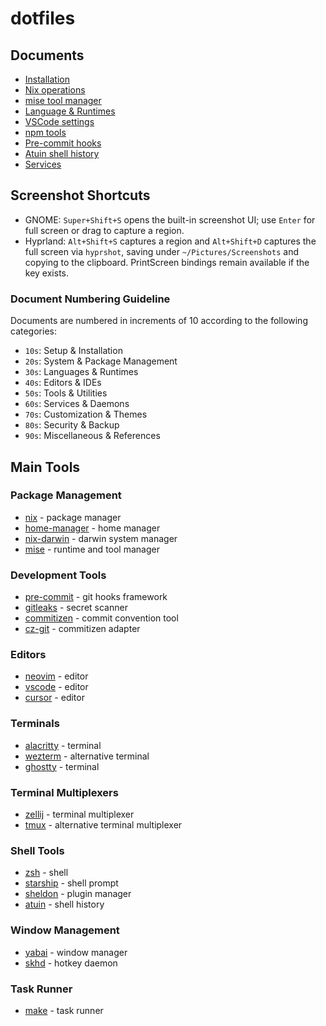 # dotfiles

## Documents

- [Installation](docs/10_installation.md)
- [Nix operations](docs/20_nix.md)
- [mise tool manager](docs/25_mise.md)
- [Language & Runtimes](docs/30_languages.md)
- [VSCode settings](docs/40_vscode.md)
- [npm tools](docs/50_npm_tools.md)
- [Pre-commit hooks](docs/51_pre_commit.md)
- [Atuin shell history](docs/52_atuin.md)
- [Services](docs/60_services.md)

## Screenshot Shortcuts

- GNOME: `Super+Shift+S` opens the built-in screenshot UI; use `Enter` for full screen or drag to capture a region.
- Hyprland: `Alt+Shift+S` captures a region and `Alt+Shift+D` captures the full screen via `hyprshot`, saving under `~/Pictures/Screenshots` and copying to the clipboard. PrintScreen bindings remain available if the key exists.

### Document Numbering Guideline

Documents are numbered in increments of 10 according to the following categories:

- `10s`: Setup & Installation
- `20s`: System & Package Management
- `30s`: Languages & Runtimes
- `40s`: Editors & IDEs
- `50s`: Tools & Utilities
- `60s`: Services & Daemons
- `70s`: Customization & Themes
- `80s`: Security & Backup
- `90s`: Miscellaneous & References

## Main Tools

### Package Management

- [nix](https://nixos.org/) - package manager
- [home-manager](https://github.com/nix-community/home-manager) - home manager
- [nix-darwin](https://github.com/LnL7/nix-darwin) - darwin system manager
- [mise](https://mise.jdx.dev/) - runtime and tool manager

### Development Tools

- [pre-commit](https://pre-commit.com/) - git hooks framework
- [gitleaks](https://github.com/gitleaks/gitleaks) - secret scanner
- [commitizen](https://github.com/commitizen/cz-cli) - commit convention tool
- [cz-git](https://github.com/Zhengqbbb/cz-git) - commitizen adapter

### Editors

- [neovim](https://neovim.io/) - editor
- [vscode](https://code.visualstudio.com/) - editor
- [cursor](https://www.cursor.com/) - editor

### Terminals

- [alacritty](https://github.com/alacritty/alacritty) - terminal
- [wezterm](https://github.com/wez/wezterm) - alternative terminal
- [ghostty](https://github.com/ghostty/ghostty) - terminal

### Terminal Multiplexers

- [zellij](https://github.com/zellij-org/zellij) - terminal multiplexer
- [tmux](https://github.com/tmux/tmux) - alternative terminal multiplexer

### Shell Tools

- [zsh](https://www.zsh.org/) - shell
- [starship](https://starship.rs/) - shell prompt
- [sheldon](https://github.com/rossmacarthur/sheldon) - plugin manager
- [atuin](https://github.com/atuinsh/atuin) - shell history

### Window Management

- [yabai](https://github.com/koekeishiya/yabai) - window manager
- [skhd](https://github.com/koekeishiya/skhd) - hotkey daemon

### Task Runner

- [make](https://www.gnu.org/software/make/) - task runner
